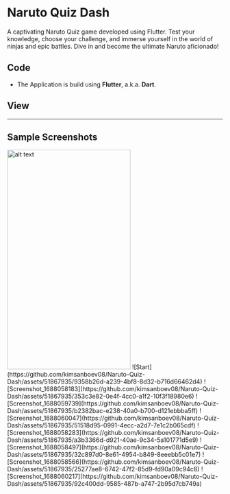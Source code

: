 
# Naruto Quiz Dash

A captivating Naruto Quiz game developed using Flutter. Test your knowledge, choose your challenge, and immerse yourself in the world of ninjas and epic battles. Dive in and become the ultimate Naruto aficionado!

## Code
- The Application is build using **Flutter**, a.k.a. **Dart**.

## View


----------------------------------------------------------------------------------------------------------------------------------------------------------------------
## Sample Screenshots
<img src="screenshots/Screenshot_20190109-002106.png" alt="alt text" width="288" height="512">  
![Start](https://github.com/kimsanboev08/Naruto-Quiz-Dash/assets/51867935/9358b26d-a239-4bf8-8d32-b716d66462d4)
![Screenshot_1688058183](https://github.com/kimsanboev08/Naruto-Quiz-Dash/assets/51867935/353c3e82-0e4f-4cc0-a1f2-10f3f18980e6)
![Screenshot_1688059739](https://github.com/kimsanboev08/Naruto-Quiz-Dash/assets/51867935/b2382bac-e238-40a0-b700-d121ebbba5ff)
![Screenshot_1688060047](https://github.com/kimsanboev08/Naruto-Quiz-Dash/assets/51867935/51518d95-0991-4ecc-a2d7-7e1c2b065cdf)
![Screenshot_1688058283](https://github.com/kimsanboev08/Naruto-Quiz-Dash/assets/51867935/a3b3366d-d921-40ae-9c34-5a101771d5e9)
![Screenshot_1688058497](https://github.com/kimsanboev08/Naruto-Quiz-Dash/assets/51867935/32c897d0-8e61-4954-b849-8eeebb5c01e7)
![Screenshot_1688058566](https://github.com/kimsanboev08/Naruto-Quiz-Dash/assets/51867935/25277ae8-6742-47f2-85d9-fd90a09c94c8)
![Screenshot_1688060217](https://github.com/kimsanboev08/Naruto-Quiz-Dash/assets/51867935/92c400dd-9585-487b-a747-2b95d7cb749a)
